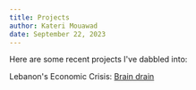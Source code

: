 ```yaml
---
title: Projects
author: Kateri Mouawad
date: September 22, 2023
---
```



Here are some recent projects I've dabbled into: 

Lebanon's Economic Crisis: [Brain drain](/KateriMouawad_WritingSample.pdf)
